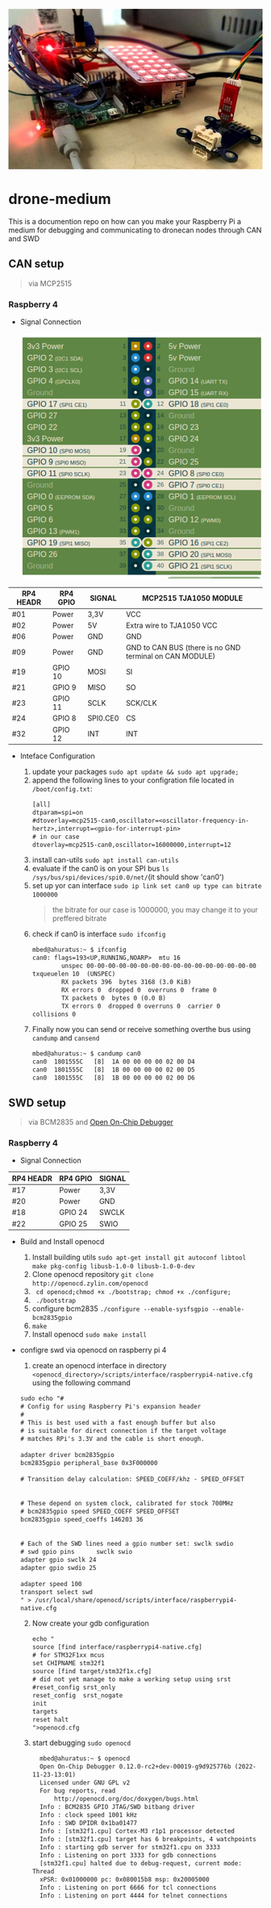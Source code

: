 
![](./docs/assets/setup.jpg)
# drone-medium
This is a documention repo on how can you make your Raspberry Pi a medium for debugging and communicating to dronecan nodes through CAN and SWD



## CAN setup 
> via MCP2515


### Raspberry 4

* Signal Connection

  
  ![](./docs/assets/spi-pinout.png)

| RP4 HEADR | RP4 GPIO | SIGNAL   | MCP2515 TJA1050 MODULE                                  |
| --------- | -------- | -------- | ------------------------------------------------------- |
| #01       | Power    | 3,3V     | VCC                                                     |
| #02       | Power    | 5V       | Extra wire to TJA1050 VCC                               |
| #06       | Power    | GND      | GND                                                     |
| #09       | Power    | GND      | GND to CAN BUS (there is no GND terminal on CAN MODULE) |
| #19       | GPIO 10  | MOSI     | SI                                                      |
| #21       | GPIO 9   | MISO     | SO                                                      |
| #23       | GPIO 11  | SCLK     | SCK/CLK                                                 |
| #24       | GPIO 8   | SPI0.CE0 | CS                                                      |
| #32       | GPIO 12  | INT      | INT                                                     |


* Inteface Configuration
  
  1. update your packages ```sudo apt update && sudo apt upgrade;```
  2. append the following lines to your configration file  located in ```/boot/config.txt```:
        ```
        [all]
        dtparam=spi=on
        #dtoverlay=mcp2515-can0,oscillator=<oscillator-frequency-in-hertz>,interrupt=<gpio-for-interrupt-pin>
        # in our case
        dtoverlay=mcp2515-can0,oscillator=16000000,interrupt=12
        ```
  3. install can-utils ```sudo apt install can-utils```
  4. evaluate if the can0 is on your SPI bus ```ls /sys/bus/spi/devices/spi0.0/net/```(it should show 'can0')
  5. set up yor can interface ```sudo ip link set can0 up type can bitrate 1000000```
       > the bitrate for our case is 1000000, you may change it to your preffered bitrate
  6. check if can0 is interface ```sudo ifconfig```
        ```
        mbed@ahuratus:~ $ ifconfig
        can0: flags=193<UP,RUNNING,NOARP>  mtu 16
                unspec 00-00-00-00-00-00-00-00-00-00-00-00-00-00-00-00  txqueuelen 10  (UNSPEC)
                RX packets 396  bytes 3168 (3.0 KiB)
                RX errors 0  dropped 0  overruns 0  frame 0
                TX packets 0  bytes 0 (0.0 B)
                TX errors 0  dropped 0 overruns 0  carrier 0  collisions 0

        ```
  7. Finally now you can send or receive something overthe bus using ``` candump ``` and  ```cansend```
        ```
        mbed@ahuratus:~ $ candump can0
        can0  1801555C   [8]  1A 00 00 00 00 02 00 D4
        can0  1801555C   [8]  1B 00 00 00 00 02 00 D5
        can0  1801555C   [8]  1B 00 00 00 00 02 00 D6
        ```

## SWD setup
> via BCM2835 and [Open On-Chip Debugger](http://openocd.org) 


### Raspberry 4

* Signal Connection
  
| RP4 HEADR | RP4 GPIO | SIGNAL |
| --------- | -------- | ------ |
| #17       | Power    | 3,3V   |
| #20       | Power    | GND    |
| #18       | GPIO 24  | SWCLK  |
| #22       | GPIO 25  | SWIO   |



* Build and Install openocd
  
  1. Install building utils ```sudo apt-get install git autoconf libtool make pkg-config libusb-1.0-0 libusb-1.0-0-dev```
  2. Clone openocd repository ```git clone http://openocd.zylin.com/openocd```
  3. ``` cd openocd;chmod +x ./bootstrap; chmod +x ./configure;```
  4. ``` ./bootstrap```
  5. configure bcm2835 ```./configure --enable-sysfsgpio --enable-bcm2835gpio```
  6. ```make```
  7. Install openocd ``` sudo make install ```

* configre swd via openocd on raspberry pi 4 
  1. create an openocd interface in directory ```<openocd_directory>/scripts/interface/raspberrypi4-native.cfg``` using the following command 
  ```
  sudo echo "#
  # Config for using Raspberry Pi's expansion header
  #
  # This is best used with a fast enough buffer but also
  # is suitable for direct connection if the target voltage
  # matches RPi's 3.3V and the cable is short enough.

  adapter driver bcm2835gpio
  bcm2835gpio peripheral_base 0x3F000000

  # Transition delay calculation: SPEED_COEFF/khz - SPEED_OFFSET


  # These depend on system clock, calibrated for stock 700MHz
  # bcm2835gpio speed SPEED_COEFF SPEED_OFFSET
  bcm2835gpio speed_coeffs 146203 36


  # Each of the SWD lines need a gpio number set: swclk swdio
  # swd gpio pins      swclk swio
  adapter gpio swclk 24
  adapter gpio swdio 25

  adapter speed 100
  transport select swd
  " > /usr/local/share/openocd/scripts/interface/raspberrypi4-native.cfg
  ```


  2. Now create your gdb configuration 
      ```
      echo "
      source [find interface/raspberrypi4-native.cfg]
      # for STM32F1xx mcus
      set CHIPNAME stm32f1
      source [find target/stm32f1x.cfg]
      # did not yet manage to make a working setup using srst
      #reset_config srst_only
      reset_config  srst_nogate
      init
      targets
      reset halt
      ">openocd.cfg
      ```
  3. start debugging ```sudo openocd```
      ```
        mbed@ahuratus:~ $ openocd 
        Open On-Chip Debugger 0.12.0-rc2+dev-00019-g9d925776b (2022-11-23-13:01)
        Licensed under GNU GPL v2
        For bug reports, read
        	http://openocd.org/doc/doxygen/bugs.html
        Info : BCM2835 GPIO JTAG/SWD bitbang driver
        Info : clock speed 1001 kHz
        Info : SWD DPIDR 0x1ba01477
        Info : [stm32f1.cpu] Cortex-M3 r1p1 processor detected
        Info : [stm32f1.cpu] target has 6 breakpoints, 4 watchpoints
        Info : starting gdb server for stm32f1.cpu on 3333
        Info : Listening on port 3333 for gdb connections
        [stm32f1.cpu] halted due to debug-request, current mode: Thread 
        xPSR: 0x01000000 pc: 0x080015b8 msp: 0x20005000
        Info : Listening on port 6666 for tcl connections
        Info : Listening on port 4444 for telnet connections

      ```
